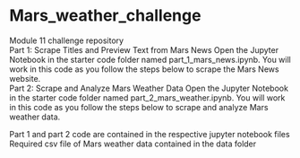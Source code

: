 # Mars_weather_challenge              
Module 11 challenge repository                             
Part 1: Scrape Titles and Preview Text from Mars News
Open the Jupyter Notebook in the starter code folder named part_1_mars_news.ipynb. You will work in this code as you follow the steps below to scrape the Mars News website.                  
Part 2: Scrape and Analyze Mars Weather Data
Open the Jupyter Notebook in the starter code folder named part_2_mars_weather.ipynb. You will work in this code as you follow the steps below to scrape and analyze Mars weather data.        

Part 1 and part 2 code are contained in the respective jupyter notebook files                    
Required csv file of Mars weather data contained in the data folder

